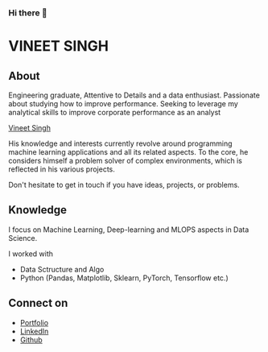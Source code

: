 ### Hi there 👋

# VINEET SINGH

## About
Engineering graduate, Attentive to Details and a data enthusiast. Passionate about studying how to improve performance. Seeking to leverage my analytical skills to improve corporate performance as an analyst
<div class="badge-base LI-profile-badge" data-locale="en_US" data-size="medium" data-theme="dark" data-type="VERTICAL" data-vanity="vineet-singh-2610" data-version="v1"><a class="badge-base__link LI-simple-link" href="https://in.linkedin.com/in/vineet-singh-2610?trk=profile-badge">Vineet Singh</a></div>
              
<script src="https://platform.linkedin.com/badges/js/profile.js" async defer type="text/javascript"></script>
His knowledge and interests currently revolve around programming machine learning applications and all its related aspects. To the core, he considers himself a problem solver of complex environments, which is reflected in his various projects.

Don't hesitate to get in touch if you have ideas, projects, or problems.


## Knowledge

I focus on Machine Learning, Deep-learning and MLOPS aspects in Data Science. 

I worked with
- Data Sctructure and Algo
- Python (Pandas, Matplotlib, Sklearn, PyTorch, Tensorflow etc.)


## Connect on
- [Portfolio](https://vineetdsat.github.io/Portfolio/)
- [LinkedIn](https://www.linkedin.com/in/vineet-singh-2610)
- [Github](https://github.com/vineetdsat/)


<script src="https://platform.linkedin.com/badges/js/profile.js" async defer type="text/javascript"></script>
